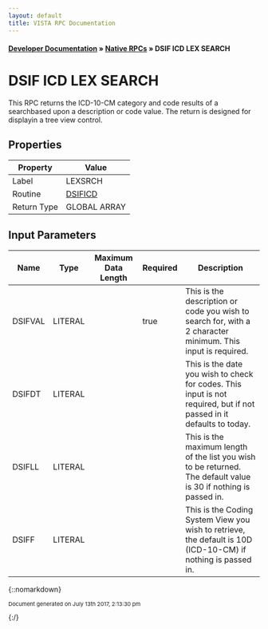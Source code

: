 ```yaml
---
layout: default
title: VISTA RPC Documentation
---
```


#### [Developer Documentation](../index) &#187; [Native RPCs](TableOfContents) &#187; DSIF ICD LEX SEARCH<br/>
# DSIF ICD LEX SEARCH

This RPC returns the ICD-10-CM category and code results of a searchbased upon a description or code value. The return is designed for displayin a tree view control.

## Properties

Property | Value
--- | ---
Label | LEXSRCH
Routine | [DSIFICD](http://code.osehra.org/dox/Routine_DSIFICD_source.html)
Return Type | GLOBAL ARRAY


## Input Parameters

Name | Type | Maximum Data Length | Required | Description
--- | --- | --- | --- | ---
DSIFVAL | LITERAL |  | true | This is the description or code you wish to search for, with a 2 character minimum. This input is required.
DSIFDT | LITERAL |  |  | This is the date you wish to check for codes. This input is not required, but if not passed in it defaults to today.
DSIFLL | LITERAL |  |  | This is the maximum length of the list you wish to be returned. The default value is 30 if nothing is passed in.
DSIFF | LITERAL |  |  | This is the Coding System View you wish to retrieve, the default is 10D (ICD-10-CM) if nothing is passed in.



{::nomarkdown} <br/><p style="font-size: 11px">Document generated on July 13th 2017, 2:13:30 pm</p>{:/}
